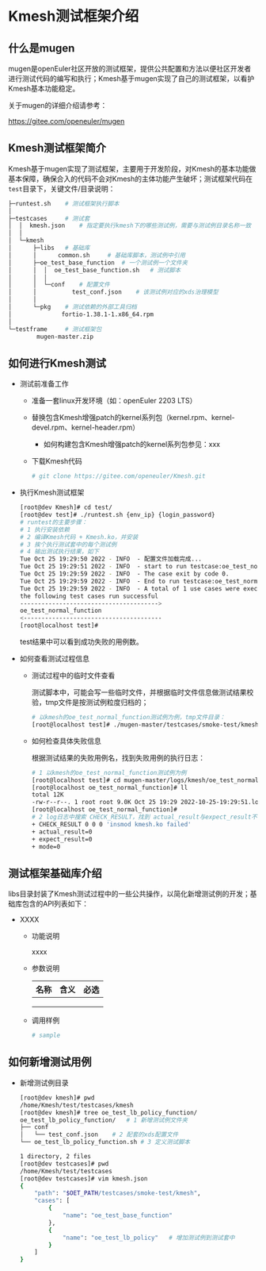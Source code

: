 # Kmesh测试框架介绍

## 什么是mugen

mugen是openEuler社区开放的测试框架，提供公共配置和方法以便社区开发者进行测试代码的编写和执行；Kmesh基于mugen实现了自己的测试框架，以看护Kmesh基本功能稳定。

关于mugen的详细介绍请参考：

https://gitee.com/openeuler/mugen

## Kmesh测试框架简介

Kmesh基于mugen实现了测试框架，主要用于开发阶段，对Kmesh的基本功能做基本保障，确保合入的代码不会对Kmesh的主体功能产生破坏；测试框架代码在`test`目录下，关键文件/目录说明：

```sh
├─runtest.sh	# 测试框架执行脚本
│
├─testcases		# 测试套
│  │  kmesh.json	# 指定要执行kmesh下的哪些测试例，需要与测试例目录名称一致
│  │
│  └─kmesh
│      ├─libs	# 基础库
│      │      common.sh		# 基础库脚本，测试例中引用
│      ├─oe_test_base_function	# 一个测试例一个文件夹
│      │  │  oe_test_base_function.sh	# 测试脚本
│      │  │
│      │  └─conf	# 配置文件
│      │          test_conf.json	# 该测试例对应的xds治理模型
│      │
│      └─pkg	# 测试依赖的外部工具归档
│              fortio-1.38.1-1.x86_64.rpm
│
└─testframe		# 测试框架包
        mugen-master.zip
```

## 如何进行Kmesh测试

- 测试前准备工作

  - 准备一套linux开发环境（如：openEuler 2203 LTS）

  - 替换包含Kmesh增强patch的kernel系列包（kernel.rpm、kernel-devel.rpm、kernel-header.rpm）

    - 如何构建包含Kmesh增强patch的kernel系列包参见：xxx

  - 下载Kmesh代码

    ```sh
    # git clone https://gitee.com/openeuler/Kmesh.git
    ```

- 执行Kmesh测试框架

  ```sh
  [root@dev Kmesh]# cd test/
  [root@dev test]# ./runtest.sh {env_ip} {login_password}
  # runtest的主要步骤：
  # 1 执行安装依赖
  # 2 编译Kmesh代码 + Kmesh.ko，并安装
  # 3 挨个执行测试套中的每个测试例
  # 4 输出测试执行结果，如下
  Tue Oct 25 19:29:50 2022 - INFO  - 配置文件加载完成...
  Tue Oct 25 19:29:51 2022 - INFO  - start to run testcase:oe_test_normal_function.
  Tue Oct 25 19:29:59 2022 - INFO  - The case exit by code 0.
  Tue Oct 25 19:29:59 2022 - INFO  - End to run testcase:oe_test_normal_function.
  Tue Oct 25 19:29:59 2022 - INFO  - A total of 1 use cases were executed, with 1 successes and 0 failures.
  the following test cases run successful
  --------------------------------------->
  oe_test_normal_function
  <---------------------------------------
  [root@localhost test]#
  ```

  test结果中可以看到成功失败的用例数。

- 如何查看测试过程信息

  - 测试过程中的临时文件查看

    测试脚本中，可能会写一些临时文件，并根据临时文件信息做测试结果校验，tmp文件是按测试例粒度归档的；

    ```sh
    # 以kmesh的oe_test_normal_function测试例为例，tmp文件目录：
    [root@localhost test]# ./mugen-master/testcases/smoke-test/kmesh/oe_test_normal_function/
    ```

  - 如何检查具体失败信息

    根据测试结果的失败用例名，找到失败用例的执行日志：

    ```sh
    # 1 以kmesh的oe_test_normal_function测试例为例
    [root@localhost test]# cd mugen-master/logs/kmesh/oe_test_normal_function/
    [root@localhost oe_test_normal_function]# ll
    total 12K
    -rw-r--r--. 1 root root 9.0K Oct 25 19:29 2022-10-25-19:29:51.log
    [root@localhost oe_test_normal_function]#
    # 2 log日志中搜索 CHECK_RESULT，找到 actual_result与expect_result不一致的校验项就是出问题的点
    + CHECK_RESULT 0 0 0 'insmod kmesh.ko failed'
    + actual_result=0
    + expect_result=0
    + mode=0
    ```

## 测试框架基础库介绍

libs目录封装了Kmesh测试过程中的一些公共操作，以简化新增测试例的开发；基础库包含的API列表如下：

- XXXX

  - 功能说明

    xxxx

  - 参数说明

    | 名称 | 含义 | 必选 |
    | :--: | :--: | :--: |
    |      |      |      |
    |      |      |      |
    |      |      |      |

  - 调用样例

    ```sh
    # sample
    ```

## 如何新增测试用例

- 新增测试例目录

  ```sh
  [root@dev kmesh]# pwd
  /home/Kmesh/test/testcases/kmesh
  [root@dev kmesh]# tree oe_test_lb_policy_function/
  oe_test_lb_policy_function/	# 1 新增测试例文件夹
  ├── conf	
  │   └── test_conf.json	# 2 配套的xds配置文件
  └── oe_test_lb_policy_function.sh	# 3 定义测试脚本
  
  1 directory, 2 files
  [root@dev testcases]# pwd
  /home/Kmesh/test/testcases
  [root@dev testcases]# vim kmesh.json
  {
      "path": "$OET_PATH/testcases/smoke-test/kmesh",
      "cases": [
          {
              "name": "oe_test_base_function"
          },
          {
              "name": "oe_test_lb_policy"	# 增加测试例到测试套中
          }
      ]
  }
  ```